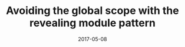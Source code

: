 ---
title: Avoiding the global scope with the revealing module pattern
date: "2017-05-08"
description: "I am guilty of writing global variables. That’s not something I’m proud to admit, but it’s the truth.
When I started programming, relying on the global space seemed like the most sensible approach — this allowed me easy access to all of my variables and functions."
tagLine: "The top way to make your JavaScript code more secure"
tags: post
---